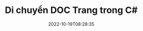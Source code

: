 ---
############################# Static ############################
layout: "auto-gen-merger"
date: 2022-10-19T08:28:35
draft: false
otherformats: docm docx dot dotm dotx epub html mht mhtml odp ods odt one otp ott pdf

############################# Head ############################
head_title: "Di chuyển DOC Trang trong C#"
head_description: "Di chuyển các trang trong tài liệu DOC trong C# đến bất kỳ vị trí nào bằng cách sử dụng API hợp nhất tài liệu."

############################# Header ############################
title: "Di chuyển DOC Trang trong C#"
description: "Di chuyển các Trang DOC với một vài dòng mã .NET."
bg_image: "https://cms.admin.containerize.com/templates/aspose/App_Themes/V3/images/bg/header1.png"
bg_overlay: false
button:
    enable: true
    icon: "fas fa-arrow-down"
    label: "Tải xuống bản dùng thử miễn phí"
    link: "https://downloads.groupdocs.com/merger/net"

############################# SubMenu ############################
submenu:
    enable: true

    left:
        img_alt: "GroupDocs.Merger for .NET"
        image: "https://cms.admin.containerize.com/templates/groupdocs/images/product-logos/90x90-noborder/groupdocs-merger-net.png"
        product: "GroupDocs.Merger"
        platform: ".NET"

    middle:
        button:

            # button loop
            - link: "https://apireference.groupdocs.com/merger/net"
              text: "Tham chiếu API"

            # button loop
            - link: "https://github.com/groupdocs-merger"
              text: "Ví dụ về mã"

            # button loop
            - link: "https://products.groupdocs.app/merger/family"
              text: "Bản trình diễn trực tiếp"

            # button loop
            - link: "https://purchase.groupdocs.com/pricing/merger/net"
              text: "Định giá"

    right:
        link_download: "https://downloads.groupdocs.com/merger"
        link_learn: "https://docs.groupdocs.com/merger/net"
        link_buy: "https://purchase.groupdocs.com"

############################# About ############################
about:
    enable: true
    title: "Giới thiệu về API GroupDocs.Merger for .NET"
    content: |
        [GroupDocs.Merger for .NET](/vi/merge/net/) cung cấp một giải pháp đơn giản để hợp nhất và tách một cách an toàn giữa nhiều định dạng tài liệu bao gồm PDF, Microsoft Office (Word, Excel, PowerPoint , OneNote), OpenDocument, HTML, hình ảnh và nhiều thứ khác trong các ứng dụng .NET. Chỉ cần thêm một vài dòng mã, hãy thực hiện một số thao tác trên tài liệu như di chuyển, xóa, xoay, hoán đổi, trích xuất hoặc thay đổi hướng của các trang trong tài liệu. API hợp nhất tài liệu cũng hỗ trợ xem trước các trang tài liệu dưới dạng hình ảnh để phân tích cấu trúc tài liệu, định dạng và nội dung trên trang.
        
        API GroupDocs.Merger là một lựa chọn đúng đắn cho các giải pháp công ty cần các tính năng di chuyển trang tệp. Các API này được hỗ trợ tốt trên tất cả các hệ điều hành và nền tảng chính bao gồm .NET Framework, .NET Standard, .NET Core, Mono.

############################# Steps ############################
steps:
    enable: true
    title_left: "Di chuyển DOC Trang Tệp trong .NET"
    content_left: |
        [GroupDocs.Merger for .NET](/vi/merge/net/) giúp các nhà phát triển C# dễ dàng di chuyển các trang trong tệp DOC bằng cách thực hiện một vài bước đơn giản .
        
        * Khởi tạo **MoveOptions** để chỉ định số trang hiện tại và trang mới.
        * Tạo phiên bản mới của **Merger** và chuyển đường dẫn tài liệu nguồn làm tham số khởi tạo.
        * Gọi **MovePage** và chuyển đối tượng **MoveOptions**.
        * Gọi **Save** và chỉ định đường dẫn tệp để lưu tài liệu kết quả.

    title_right: "yêu cầu hệ thống"
    content_right: |
        API GroupDocs.Merger for .NET được hỗ trợ trên tất cả các nền tảng và hệ điều hành chính. Trước khi thực hiện mã bên dưới, hãy đảm bảo rằng bạn đã cài đặt các điều kiện tiên quyết sau trên hệ thống của mình.

        * Hệ điều hành: Microsoft Windows, Linux, MacOS
        * Môi trường phát triển: Visual Studio, Xamarin, MonoDevelop
        * Các khuôn khổ: .NET Framework, .NET Standard, .NET Core, Mono
        * Tải xuống phiên bản mới nhất của GroupDocs.Merger for .NET từ [NuGet](https://www.nuget.org/packages/groupdocs.merger)
         
    code: |
     {{% merger/additional-styles %}}
     {{< merger/code-merger title="Cách di chuyển các trang tệp DOC bằng mã mẫu C#">}}

        ```csharp    
        // Di chuyển các trang tệp DOC bằng API GroupDocs.Merger
        int pageNumber = 6;
        int newPageNumber = 1;

        // Khởi tạo lớp MoveOptions để chỉ định số trang hiện tại và trang mới
        MoveOptions moveOptions = new MoveOptions(pageNumber, newPageNumber);

        // Khởi tạo hợp nhất với tài liệu đầu vào DOC
        using (Merger merger = new Merger("input.doc"))
          {
            // Gọi phương thức MovePage và chuyển đối tượng MoveOptions cho nó
            merger.MovePage(moveOptions);
    
            // Gọi phương thức Lưu và chuyển đường dẫn tệp mong muốn để lưu tài liệu đầu ra
            merger.Save("output.doc");
          }
        ```
     {{< /merger/code-merger >}}

############################# Demos ############################
demos:
    enable: true
    title: "Bản trình diễn Trực tiếp - Di chuyển DOC Trang trực tuyến"
    content: |
       Di chuyển các trang tệp DOC ngay bây giờ bằng cách truy cập trang web [GroupDocs.Merger Live Demos](https://products.groupdocs.app/splitter/move-pages/ doc) trang web.
       Bản demo trực tiếp có những lợi ích sau.
        
############################# About Formats ############################
about_formats:
    enable: true

############################# More Formats ############################
more_formats:
    enable: true
    title: "Di chuyển các trang của các định dạng tài liệu khác"
    content: |
        .NET tài liệu API tách và sáp nhập cho các định dạng tệp và hình ảnh. Di chuyển một số định dạng tệp phổ biến như được nêu bên dưới.

############################# Back to top ###############################
back_to_top:
    enable: true
---